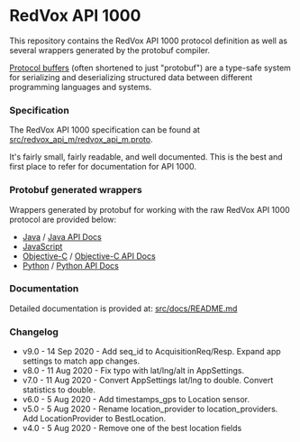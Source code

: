# RedVox API 1000

This repository contains the RedVox API 1000 protocol definition as well as several wrappers generated by the protobuf compiler.

[Protocol buffers](https://developers.google.com/protocol-buffers) (often shortened to just "protobuf") are a type-safe system for serializing and deserializing structured data between different programming languages and systems.

### Specification

The RedVox API 1000 specification can be found at [src/redvox_api_m/redvox_api_m.proto](src/redvox_api_m/redvox_api_m.proto).

It's fairly small, fairly readable, and well documented. This is the best and first place to refer for documentation for API 1000.

### Protobuf generated wrappers

Wrappers generated by protobuf for working with the raw RedVox API 1000 protocol are provided below:

* [Java](src/generated/java/io/redvox/api/) / [Java API Docs](https://RedVoxInc.gothub.io/api-m/java/index.html)
* [JavaScript](src/generated/js/)
* [Objective-C](src/generated/obj_c/) / [Objective-C API Docs](https://https://RedVoxInc.gothub.io/api-m/obj_c/html/index.html)
* [Python](src/generated/python/) / [Python API Docs](https://https://RedVoxInc.gothub.io/api-m/python/redvox_api_m_pb2.html)


### Documentation

Detailed documentation is provided at: [src/docs/README.md](src/docs/README.md)


### Changelog

* v9.0 - 14 Sep 2020 - Add seq_id to AcquisitionReq/Resp. Expand app settings to match app changes.
* v8.0 - 11 Aug 2020 - Fix typo with lat/lng/alt in AppSettings.
* v7.0 - 11 Aug 2020 - Convert AppSettings lat/lng to double. Convert statistics to double.
* v6.0 - 5 Aug 2020 - Add timestamps_gps to Location sensor.
* v5.0 - 5 Aug 2020 - Rename location_provider to location_providers. Add LocationProvider to BestLocation.
* v4.0 - 5 Aug 2020 - Remove one of the best location fields
